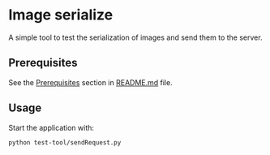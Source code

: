 # Image serialize

A simple tool to test the serialization of images and send them to the server.

## Prerequisites

See the [Prerequisites](../README.md#Prerequisites) section in [README.md](../README.md) file.

## Usage

Start the application with:

```bash
python test-tool/sendRequest.py 
```
